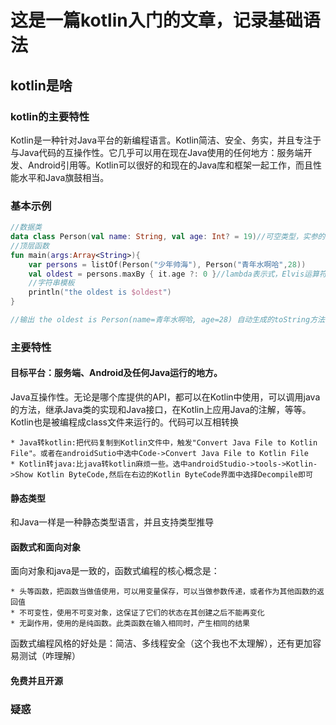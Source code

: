 # 这是一篇kotlin入门的文章，记录基础语法
## kotlin是啥

### kotlin的主要特性
Kotlin是一种针对Java平台的新编程语言。Kotlin简洁、安全、务实，并且专注于与Java代码的互操作性。它几乎可以用在现在Java使用的任何地方：服务端开发、Android引用等。Kotlin可以很好的和现在的Java库和框架一起工作，而且性能水平和Java旗鼓相当。

### 基本示例
``` kotlin
//数据类
data class Person(val name: String, val age: Int? = 19)//可空类型，实参的默认值
//顶层函数
fun main(args:Array<String>){
    var persons = listOf(Person("少年帅海"), Person("青年水啊哈",28))
    val oldest = persons.maxBy { it.age ?: 0 }//lambda表示式，Elvis运算符
    //字符串模板
    println("the oldest is $oldest")
}

//输出 the oldest is Person(name=青年水啊哈, age=28) 自动生成的toString方法
```
### 主要特性
#### 目标平台：服务端、Android及任何Java运行的地方。
Java互操作性。无论是哪个库提供的API，都可以在Kotlin中使用，可以调用java的方法，继承Java类的实现和Java接口，在Kotlin上应用Java的注解，等等。Kotlin也是被编程成class文件来运行的。代码可以互相转换

    * Java转kotlin:把代码复制到Kotlin文件中，触发"Convert Java File to Kotlin File"。或者在androidSutio中选中Code->Convert Java File to Kotlin File
    * Kotlin转java:比java转kotlin麻烦一些。选中androidStudio->tools->Kotlin->Show Kotlin ByteCode,然后在右边的Kotlin ByteCode界面中选择Decompile即可
    
#### 静态类型
和Java一样是一种静态类型语言，并且支持类型推导
#### 函数式和面向对象
面向对象和java是一致的，函数式编程的核心概念是：

    * 头等函数，把函数当做值使用，可以用变量保存，可以当做参数传递，或者作为其他函数的返回值
    * 不可变性，使用不可变对象，这保证了它们的状态在其创建之后不能再变化
    * 无副作用，使用的是纯函数。此类函数在输入相同时，产生相同的结果

函数式编程风格的好处是：简洁、多线程安全（这个我也不太理解），还有更加容易测试（咋理解）
#### 免费并且开源
### 疑惑
